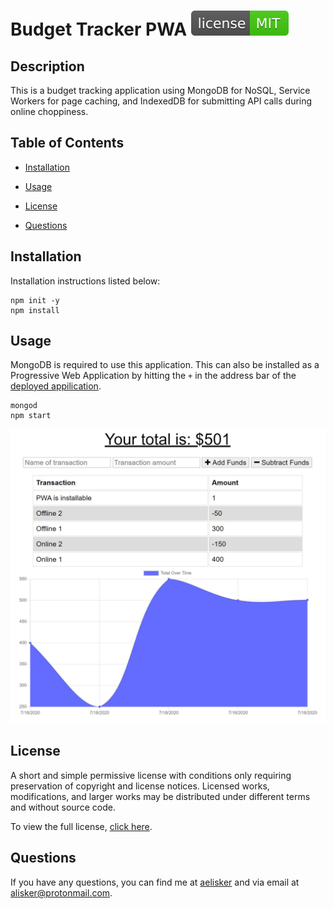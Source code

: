# Budget Tracker PWA ![MIT-license](./src/license/license-MIT-brightgreen.svg)

## Description
This is a budget tracking application using MongoDB for NoSQL, Service Workers for page caching, and IndexedDB for submitting API calls during online choppiness.

## Table of Contents
* [Installation](#Installation)
  
* [Usage](#Usage)

* [License](#License)

* [Questions](#Questions)

## Installation
Installation instructions listed below:
```
npm init -y
npm install
```
  
## Usage
MongoDB is required to use this application. This can also be installed as a Progressive Web Application by hitting the `+` in the address bar of the [deployed appilication](https://tranquil-waters-11401.herokuapp.com/).

```
mongod
npm start
```

[![live-application](./src/screenshot.jpg)](https://tranquil-waters-11401.herokuapp.com/)

## License
A short and simple permissive license with conditions only requiring preservation of copyright and license notices. Licensed works, modifications, and larger works may be distributed under different terms and without source code.

To view the full license, [click here](./src/license/MIT.txt).

## Questions
If you have any questions, you can find me at [aelisker](https://github.com/aelisker) and via email at [alisker@protonmail.com](mailto:alisker@protonmail.com).
    
